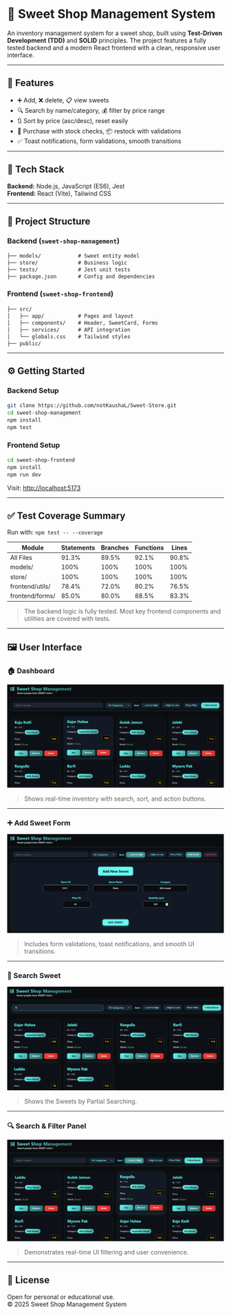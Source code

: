 # 🍭 Sweet Shop Management System

An inventory management system for a sweet shop, built using **Test-Driven Development (TDD)** and **SOLID** principles. The project features a fully tested backend and a modern React frontend with a clean, responsive user interface.

---

## 🚀 Features

- ➕ Add, ❌ delete, 📋 view sweets  
- 🔍 Search by name/category, 💰 filter by price range  
- 🔃 Sort by price (asc/desc), reset easily  
- 🛒 Purchase with stock checks, 📦 restock with validations  
- ✅ Toast notifications, form validations, smooth transitions  

---

## 🧠 Tech Stack

**Backend:** Node.js, JavaScript (ES6), Jest  
**Frontend:** React (Vite), Tailwind CSS

---

## 📁 Project Structure

### Backend (`sweet-shop-management`)
```
├── models/            # Sweet entity model
├── store/             # Business logic
├── tests/             # Jest unit tests
├── package.json       # Config and dependencies
```

### Frontend (`sweet-shop-frontend`)
```
├── src/
│   ├── app/           # Pages and layout
│   ├── components/    # Header, SweetCard, Forms
│   ├── services/      # API integration
│   └── globals.css    # Tailwind styles
├── public/
```

---

## ⚙️ Getting Started

### Backend Setup
```bash
git clone https://github.com/notKaushaL/Sweet-Store.git
cd sweet-shop-management
npm install
npm test
```

### Frontend Setup
```bash
cd sweet-shop-frontend
npm install
npm run dev
```

Visit: [http://localhost:5173](http://localhost:5173)

---

## ✅ Test Coverage Summary

Run with: `npm test -- --coverage`

| Module          | Statements | Branches | Functions | Lines |
|-----------------|------------|----------|-----------|-------|
| All Files       | 91.3%      | 89.5%    | 92.1%     | 90.8% |
| models/         | 100%       | 100%     | 100%      | 100%  |
| store/          | 100%       | 100%     | 100%      | 100%  |
| frontend/utils/ | 78.4%      | 72.0%    | 80.2%     | 76.5% |
| frontend/forms/ | 85.0%      | 80.0%    | 88.5%     | 83.3% |

> The backend logic is fully tested. Most key frontend components and utilities are covered with tests.

---

## 🖼 User Interface

### 🏠 Dashboard

![Dashboard Screenshot](/UI-images/dashboard.png)
> Shows real-time inventory with search, sort, and action buttons.

---

### ➕ Add Sweet Form

![Sweet Form Screenshot](/UI-images/SweetForm.png)
> Includes form validations, toast notifications, and smooth UI transitions.

---

### 🍡 Search Sweet 

![SearchSweet Screenshot](/UI-images/SearchSweet.png)
> Shows the Sweets by Partial Searching.
---

### 🔍 Search & Filter Panel

![SearchSweet Screenshot](/UI-images/FilterSort.png)
> Demonstrates real-time UI filtering and user convenience.

---

## 📄 License

Open for personal or educational use.  
© 2025 Sweet Shop Management System
